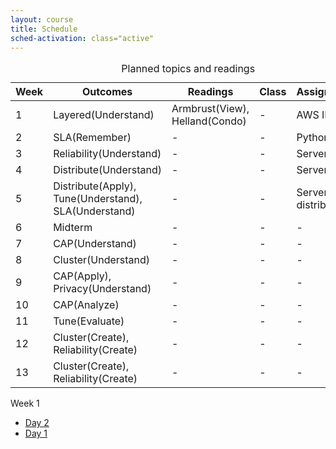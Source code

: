 ```yaml
---
layout: course
title: Schedule
sched-activation: class="active"
---
```

<table class="commentary table">
<caption>Planned topics and readings</caption>
<thead><tr>
<th scope="col">Week</th><th scope="col">Outcomes</th><th scope="col">Readings</th><th scope="col">Class</th><th scope="col">Assignments</th>
</tr></thead>
<tbody>
<tr>
<td>1</td><td>Layered(Understand)</td><td>Armbrust(View), Helland(Condo)</td><td>-</td><td>AWS ID</td>
</tr>
<tr>
<td>2</td><td>SLA(Remember)</td><td>-</td><td>-</td><td>Python</td>
</tr>
<tr>
<td>3</td><td>Reliability(Understand)</td><td>-</td><td>-</td><td>Server</td>
</tr>
<tr>
<td>4</td><td>Distribute(Understand)</td><td>-</td><td>-</td><td>Server single</td>
</tr>
<tr>
<td>5</td><td>Distribute(Apply), Tune(Understand), SLA(Understand)</td><td>-</td><td>-</td><td>Server distribute</td>
</tr>
<tr>
<td>6</td><td>Midterm</td><td>-</td><td>-</td><td>-</td>
</tr>
<tr>
<td>7</td><td>CAP(Understand)</td><td>-</td><td>-</td><td>-</td>
</tr>
<tr>
<td>8</td><td>Cluster(Understand)</td><td>-</td><td>-</td><td>-</td>
</tr>
<tr>
<td>9</td><td>CAP(Apply), Privacy(Understand)</td><td>-</td><td>-</td><td>-</td>
</tr>
<tr>
<td>10</td><td>CAP(Analyze)</td><td>-</td><td>-</td><td>-</td>
</tr>
<tr>
<td>11</td><td>Tune(Evaluate)</td><td>-</td><td>-</td><td>-</td>
</tr>
<tr>
<td>12</td><td>Cluster(Create), Reliability(Create)</td><td>-</td><td>-</td><td>-</td>
</tr>
<tr>
<td>13</td><td>Cluster(Create), Reliability(Create)</td><td>-</td><td>-</td><td>-</td>
</tr>
</tbody>
</table>

Week 1

* [Day 2](Week1-Day2.html "Week 1, Day 2")
* [Day 1](Week1-Day1.html "Week 1, Day 1")
